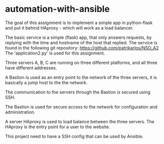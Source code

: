 # automation-with-ansible

The goal of this assignment is to implement a simple app in python-flask and put it behind HAproxy - which will work as a load balancer. 

The basic service is a simple (flask) app, that only answers requests, by replying with the time and hostname of the host that replied. The service is found in the following git repository: https://github.com/patrikarlos/NSO_A2  The 'application2.py' is used for this assignment. 

Three servers A, B, C are running on three different platforms, and all three have different addresses.

A Bastion is used as an entry point to the network of the three servers, it is basically a jump host to the the network. 

The communication to the servers through the Bastion is secured using SSH. 

The Bastion is used for secure access to the network for configuration and administration.

A server HAproxy is used to load balance between the three servers. The HAproxy is the entry point for a user to the website. 

This project need to have a SSH config that can be used by Ansible.

